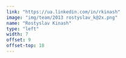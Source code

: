 ```yaml
---
link: "https://ua.linkedin.com/in/rkinash"
image: "img/team/2013 rostyslav_k@2x.png"
name: "Rostyslav Kinash"
type: "left"
width: 7
offset: 9
offset-top: 18
---
```

